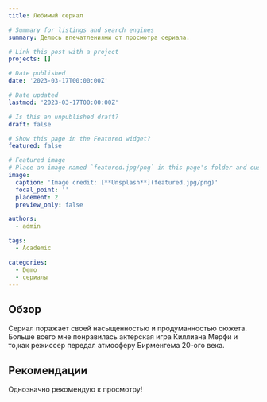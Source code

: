 ```yaml
---
title: Любимый сериал

# Summary for listings and search engines
summary: Делюсь впечатлениями от просмотра сериала.

# Link this post with a project
projects: []

# Date published
date: '2023-03-17T00:00:00Z'

# Date updated
lastmod: '2023-03-17T00:00:00Z'

# Is this an unpublished draft?
draft: false

# Show this page in the Featured widget?
featured: false

# Featured image
# Place an image named `featured.jpg/png` in this page's folder and customize its options here.
image:
  caption: 'Image credit: [**Unsplash**](featured.jpg/png)'
  focal_point: ''
  placement: 2
  preview_only: false

authors:
  - admin

tags:
  - Academic

categories:
  - Demo
  - сериалы
---
```



## Обзор

Сериал поражает своей насыщенностью и продуманностью сюжета. Больше всего мне понравилась актерская игра Киллиана Мерфи и то,как режиссер передал атмосферу Бирменгема 20-ого века.


## Рекомендации
Однозначно рекомендую к просмотру!
